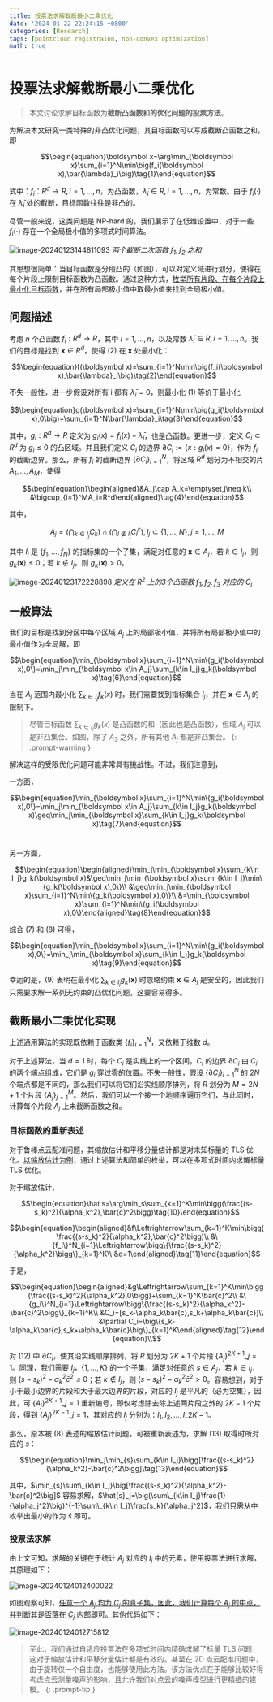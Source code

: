```yaml
---
title: 投票法求解截断最小二乘优化
date: '2024-01-22 22:24:15 +0800'
categories: [Research]
tags: [pointcloud registraion, non-convex optimization]
math: true
---
```


# 投票法求解截断最小二乘优化

> 本文讨论求解目标函数为**截断凸函数和的优化问题的投票方法**。

为解决本文研究一类特殊的非凸优化问题，其目标函数可以写成截断凸函数之和，即

$$\begin{equation}\boldsymbol x=\arg\min_{\boldsymbol x}\sum_{i=1}^N\min\big(f_i(\boldsymbol x),\bar{\lambda}_i\big)\tag{1}\end{equation}$$

式中：$f_i：R^d→R,i=1,...,n$，为凸函数，$\bar{\lambda}_i∈R,i=1,...,n$，为常数。由于 $f_i(·)$ 在 $\bar{\lambda}_i$ 处的截断，目标函数往往是非凸的。

尽管一般来说，这类问题是 NP-hard 的，我们展示了在低维设置中，对于一些 $f_i(·)$ 存在一个全局极小值的多项式时间算法。

![image-20240123144811093](assets/img/20240122/image-20240123144811093.png)
_两个截断二次函数 $f_1,f_2$ 之和_

其思想很简单：当目标函数是分段凸的（如图），可以对定义域进行划分，使得在每个片段上限制目标函数为凸函数。通过这种方式，<u>枚举所有片段、在每个片段上最小化目标函数</u>，并在所有局部极小值中取最小值来找到全局极小值。

## 问题描述

考虑 $n$ 个凸函数 $f_i:R^d\rightarrow R$，其中 $i=1,...,n$，以及常数 $\bar{\lambda}_i∈R,i=1,...,n$。我们的目标是找到 $\boldsymbol x\in R^d$，使得 $(2)$ 在 $\boldsymbol x$ 处最小化：

$$\begin{equation}f(\boldsymbol x)=\sum_{i=1}^N\min\big(f_i(\boldsymbol x),\bar{\lambda}_i\big)\tag{2}\end{equation}$$

不失一般性，进一步假设对所有 i 都有 $\bar{\lambda}_i=0$，则最小化 $(1)$ 等价于最小化

$$\begin{equation}g(\boldsymbol x)=\sum_{i=1}^N\min\big(g_i(\boldsymbol x),0\big)+\sum_{i=1}^N\bar{\lambda}_i\tag{3}\end{equation}$$

其中，$g_i:R^d\rightarrow R$ 定义为 $g_i(x)=f_i(x)-\bar λ_i$，也是凸函数。更进一步，定义 $C_i\subset R^d$ 为 $g_i≤0$ 的凸区域。并且我们定义 $C_i$ 的边界 $\partial C_i:=\{x:g_i(x)=0\}$，作为 $f_i$ 的截断边界。那么，所有 $f_i$ 的截断边界 $\{∂C_i\}^N_{i=1}$，将区域 $R^d$ 划分为不相交的片 $A_1,...,A_M$，使得

$$\begin{equation}\begin{aligned}&A_j\cap A_k=\emptyset,j\neq k\\
&\bigcup_{i=1}^MA_i=R^d\end{aligned}\tag{4}\end{equation}$$

其中，

$$\begin{equation}A_j=\big(\bigcap_{k\in I_j}C_k\big)\cap\big(\bigcap_{l\notin I_j}C_l^c\big)\tag{5},I_j\subset\{1,...,N\},j=1,...,M\end{equation}$$

其中 $I_j$ 是 $\{ f_1,...,f_N \}$ 的指标集的一个子集，满足对任意的 $\boldsymbol x∈A_j$，若 $k∈I_j$，则 $g_k (\boldsymbol x)≤0$；若 $k\notin I_j$，则 $g_k (\boldsymbol x) > 0$。

![image-20240123172228898](assets/img/20240122/image-20240123172228898.png)
_定义在 $R^2$ 上的3个凸函数 $f_1,f_2,f_3$ 对应的 $C_i$_



## 一般算法

我们的目标是找到分区中每个区域 $A_j$ 上的局部极小值，并将所有局部极小值中的最小值作为全局解，即

$$\begin{equation}\min_{\boldsymbol x}\sum_{i=1}^N\min\{g_i(\boldsymbol x),0\}=\min_j\min_{\boldsymbol x\in A_j}\sum_{k\in I_j}g_k(\boldsymbol x)\tag{6}\end{equation}$$

当在 $A_j$ 范围内最小化 $\sum_{k∈I_j}f_k(x)$ 时，我们需要找到指标集合 $I_j$，并在 $\boldsymbol x ∈ A_j$ 的限制下。

> 尽管目标函数 $\sum_{k∈I_j}g_k(x)$ 是凸函数的和（因此也是凸函数），但域 $A_j$ 可以是非凸集合。如图，除了 $A_3$ 之外，所有其他 $A_j$ 都是非凸集合。
{: .prompt-warning }

解决这样的受限优化问题可能非常具有挑战性。不过，我们注意到，

一方面，

$$\begin{equation}\min_{\boldsymbol x}\sum_{i=1}^N\min\{g_i(\boldsymbol x),0\}=\min_j\min_{\boldsymbol x\in A_j}\sum_{k\in I_j}g_k(\boldsymbol x)\geq\min_j\min_{\boldsymbol x}\sum_{k\in I_j}g_k(\boldsymbol x)\tag{7}\end{equation}$$​

另一方面，

$$\begin{equation}\begin{aligned}\min_j\min_{\boldsymbol x}\sum_{k\in I_j}g_k(\boldsymbol x)&\geq\min_j\min_{\boldsymbol x}\sum_{k\in I_j}\min\{g_k(\boldsymbol x),0\}\\
&\geq\min_j\min_{\boldsymbol x}\sum_{i=1}^N\min\{g_k(\boldsymbol x),0\}\\
&=\min_{\boldsymbol x}\sum_{i=1}^N\min\{g_i(\boldsymbol x),0\}\end{aligned}\tag{8}\end{equation}$$

综合 $(7)$ 和 $(8)$ 可得，

$$\begin{equation}\min_{\boldsymbol x}\sum_{i=1}^N\min\{g_i(\boldsymbol x),0\}=\min_j\min_{\boldsymbol x}\sum_{k\in I_j}g_k(\boldsymbol x)\tag{9}\end{equation}$$

幸运的是，$(9)$ 表明在最小化 $\sum_{k∈I_j}g_k(\boldsymbol x)$ 时忽略约束 $\boldsymbol x∈A_j$ 是安全的，因此我们只需要求解一系列无约束的凸优化问题，这要容易得多。



## 截断最小二乘优化实现

上述通用算法的实现既依赖于函数类 $\{f_i\}^N_{i=1}$，又依赖于维数 $d$。

对于上述算法，当 $d = 1$ 时，每个 $C_i$ 是实线上的一个区间，$C_i$ 的边界 $∂C_i$ 由 $C_i$ 的两个端点组成，它们是 $g_i$ 穿过零的位置。不失一般性，假设 $\{∂C_i\}^N_{i=1}$ 的 $2N$ 个端点都是不同的，那么我们可以将它们沿实线顺序排列，将 $R$ 划分为 $M = 2N + 1$ 个片段 $\{A_j\}^M_{j=1}$。然后，我们可以一个接一个地顺序遍历它们，与此同时，计算每个片段 $A_j$ 上未截断函数之和。

### 目标函数的重新表述

对于鲁棒点云配准问题，其缩放估计和平移分量估计都是对未知标量的 TLS 优化。<u>以缩放估计为例</u>，通过上述算法和简单的枚举，可以在多项式时间内求解标量 TLS 优化。

对于缩放估计，

$$\begin{equation}\hat s=\arg\min_s\sum_{k=1}^K\min\bigg(\frac{(s-s_k)^2}{\alpha_k^2},\bar{c}^2\bigg)\tag{10}\end{equation}$$

$$\begin{equation}\begin{aligned}&f\Leftrightarrow\sum_{k=1}^K\min\bigg(\frac{(s-s_k)^2}{\alpha_k^2},\bar{c}^2\bigg)\\
&\{f_i\}^N_{i=1}\Leftrightarrow\bigg\{\frac{(s-s_k)^2}{\alpha_k^2}\bigg\}_{k=1}^K\\
&d=1\end{aligned}\tag{11}\end{equation}$$

于是，

$$\begin{equation}\begin{aligned}&g\Leftrightarrow\sum_{k=1}^K\min\bigg(\frac{(s-s_k)^2}{\alpha_k^2},0\bigg)+\sum_{k=1}^K\bar{c}^2\\
&\{g_i\}^N_{i=1}\Leftrightarrow\bigg\{\frac{(s-s_k)^2}{\alpha_k^2}-\bar{c}^2\bigg\}_{k=1}^K\\
&C_i=[s_k-\alpha_k\bar{c},s_k+\alpha_k\bar{c}]\\
&\partial C_i=\big\{s_k-\alpha_k\bar{c},s_k+\alpha_k\bar{c}\big\}_{k=1}^K\end{aligned}\tag{12}\end{equation}\\$$

对 $(12)$ 中 $\partial C_i$，使其沿实线顺序排列，将 $R$ 划分为 $2K+1$ 个片段 $\{A_j\}^{2K+1}\_{j=1}$。同理，我们需要 $I_j$，$\{1,...,K\}$ 的一个子集，满足对任意的 $s∈A_j$，若 $k∈I_j$，则 $(s-s_k)^2-\alpha_k^2\bar{c}^2≤0$；若 $k\notin I_j$，则 $(s-s_k)^2-\alpha_k^2\bar{c}^2>0$。容易想到，对于小于最小边界的片段和大于最大边界的片段，对应的 $I_j$ 是平凡的（必为空集），因此，可 $\{A_j\}^{2K+1}\_{j=1}$ 重新编号，即仅考虑除去除上述两片段之外的 $2K-1$ 个片段，得到  $\{A_j\}^{2K-1}\_{j=1}$，其对应的 $I_j$ 分别为：$I_1,I_2,...,I\_{2K-1}$。

那么，原本被 $(8)$ 表述的缩放估计问题，可被重新表述为，求解 $(13)$ 取得时所对应的 $s$：

$$\begin{equation}\min_j\min_{s}\sum_{k\in I_j}\bigg[\frac{(s-s_k)^2}{\alpha_k^2}-\bar{c}^2\bigg]\tag{13}\end{equation}$$

其中，$\min_{s}\sum\_{k\in I_j}\big[\frac{(s-s_k)^2}{\alpha_k^2}-\bar{c}^2\big]$ 容易求解，$\hat{s}_j=\big(\sum\_{k\in I_j}\frac{1}{\alpha_j^2}\big)^{-1}\sum\_{k\in I_j}\frac{s_k}{\alpha_j^2}$，我们只需从中枚举出最小的作为 $\hat s$ 即可。

### 投票法求解

由上文可知，求解的关键在于统计 $A_j$ 对应的 $I_j$ 中的元素，使用投票法进行求解，其原理如下：

![image-20240124012400022](assets/img/20240122/image-20240124012400022.png)

如图观察可知，<u>任意一个 $A_j$ 均为 $C_j$ 的真子集，因此，我们计算每个 $A_j$ 的中点，并判断其是否落在 $C_j$ 内部即可。</u>其伪代码如下：

![image-20240124012715812](assets/img/20240122/image-20240124012715812.png)

> 至此，我们通过自适应投票法在多项式时间内精确求解了标量 TLS 问题，这对于缩放估计和平移分量估计都是有效的。甚至在 2D 点云配准问题中，由于旋转仅一个自由度，也能够使用此方法。该方法优点在于能够比较好得考虑点云测量噪声的影响，且允许我们对点云的噪声模型进行更精细的建模。
{: .prompt-tip }
